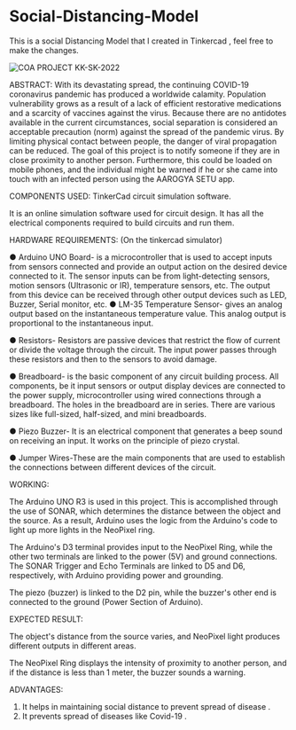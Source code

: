 # Social-Distancing-Model
This is a social Distancing Model that I created in Tinkercad , feel free to make the changes.

![COA PROJECT KK-SK-2022](https://user-images.githubusercontent.com/91105941/201506531-b18917af-9f36-4520-b84d-11de98fb9f25.png)

ABSTRACT:
With its devastating spread, the continuing COVID-19 coronavirus pandemic has produced a worldwide calamity. Population vulnerability grows as a result of a lack of efficient restorative medications and a scarcity of vaccines against the virus. Because there are no antidotes available in the current circumstances, social separation is considered an acceptable precaution (norm) against the spread of the pandemic virus. By limiting physical contact between people, the danger of viral propagation can be reduced. The goal of this project is to notify someone if they are in close proximity to another person.
Furthermore, this could be loaded on mobile phones, and the individual might be warned if he or she came into touch with an infected person using the AAROGYA SETU app.

COMPONENTS USED:
TinkerCad circuit simulation software.



It is an online simulation software used for circuit design. It has all the electrical components required to build circuits and run them.

HARDWARE REQUIREMENTS: (On the tinkercad simulator)

●	Arduino UNO Board- is a microcontroller that is used to accept inputs from sensors connected and provide an output action on the desired device connected to it. The sensor inputs can be from light-detecting sensors, motion sensors (Ultrasonic or IR), temperature sensors, etc. The output from this device can be received through other output devices such as LED, Buzzer, Serial monitor, etc.
●	LM-35 Temperature Sensor- gives an analog output based on the instantaneous temperature value. This analog output is proportional to the instantaneous input.
 
●	Resistors- Resistors are passive devices that restrict the flow of current or divide the voltage through the circuit. The input power passes through these resistors and then to the sensors to avoid damage.

●	Breadboard- is the basic component of any circuit building process. All components, be it input sensors or output display devices are connected to the power supply, microcontroller using wired connections through a breadboard. The holes in the breadboard are in series. There are various sizes like full-sized, half-sized, and mini breadboards.

●	Piezo Buzzer- It is an electrical component that generates a beep sound on receiving an input. It works on the principle of piezo crystal.

●	Jumper Wires-These are the main components that are used to establish the connections between different devices of the circuit.



WORKING:

The Arduino UNO R3 is used in this project. This is accomplished through the use of SONAR, which determines the distance between the object and the source. As a result, Arduino uses the logic from the Arduino's code to light up more lights in the NeoPixel ring.

The Arduino's D3 terminal provides input to the NeoPixel Ring, while the other two terminals are linked to the power (5V) and ground connections. The SONAR Trigger and Echo Terminals are linked to D5 and D6, respectively, with Arduino providing power and grounding.

The piezo (buzzer) is linked to the D2 pin, while the buzzer's other end is connected to the ground (Power Section of Arduino).

EXPECTED RESULT:

The object's distance from the source varies, and NeoPixel light produces different outputs in different areas.

The NeoPixel Ring displays the intensity of proximity to another person, and if the distance is less than 1 meter, the buzzer sounds a warning. 

ADVANTAGES:
1)	It helps in maintaining social distance to prevent spread of disease .
2)	It prevents spread of diseases like Covid-19 .

